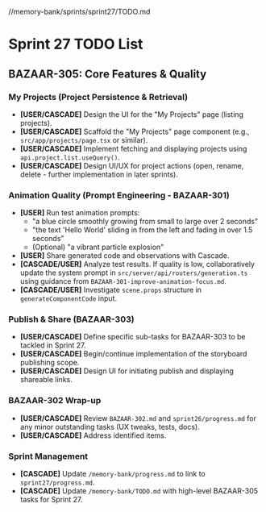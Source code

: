 //memory-bank/sprints/sprint27/TODO.md
# Sprint 27 TODO List

## BAZAAR-305: Core Features & Quality

### My Projects (Project Persistence & Retrieval)
- **[USER/CASCADE]** Design the UI for the "My Projects" page (listing projects).
- **[USER/CASCADE]** Scaffold the "My Projects" page component (e.g., `src/app/projects/page.tsx` or similar).
- **[USER/CASCADE]** Implement fetching and displaying projects using `api.project.list.useQuery()`.
- **[USER/CASCADE]** Design UI/UX for project actions (open, rename, delete - further implementation in later sprints).

### Animation Quality (Prompt Engineering - BAZAAR-301)
- **[USER]** Run test animation prompts:
    - "a blue circle smoothly growing from small to large over 2 seconds"
    - "the text 'Hello World' sliding in from the left and fading in over 1.5 seconds"
    - (Optional) "a vibrant particle explosion"
- **[USER]** Share generated code and observations with Cascade.
- **[CASCADE/USER]** Analyze test results. If quality is low, collaboratively update the system prompt in `src/server/api/routers/generation.ts` using guidance from `BAZAAR-301-improve-animation-focus.md`.
- **[CASCADE/USER]** Investigate `scene.props` structure in `generateComponentCode` input.

### Publish & Share (BAZAAR-303)
- **[USER/CASCADE]** Define specific sub-tasks for BAZAAR-303 to be tackled in Sprint 27.
- **[USER/CASCADE]** Begin/continue implementation of the storyboard publishing scope.
- **[USER/CASCADE]** Design UI for initiating publish and displaying shareable links.

### BAZAAR-302 Wrap-up
- **[USER/CASCADE]** Review `BAZAAR-302.md` and `sprint26/progress.md` for any minor outstanding tasks (UX tweaks, tests, docs).
- **[USER/CASCADE]** Address identified items.

### Sprint Management
- **[CASCADE]** Update `/memory-bank/progress.md` to link to `sprint27/progress.md`.
- **[CASCADE]** Update `/memory-bank/TODO.md` with high-level BAZAAR-305 tasks for Sprint 27.
